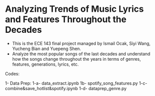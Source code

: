 # Analyzing Trends of Music Lyrics and Features Throughout the Decades

- This is the ECE 143 final project managed by Ismail Ocak, Siyi Wang, Yucheng Bian and Yuepeng Shen.
- Analyze the most popular songs of the last decades and understand how the songs change throughout the years in terms of genres, features, generations, lyrics, etc. 

Codes:

1- Data Prep:
  1-a- data_extract.ipynb
  1b- spotify_song_features.py 
  1-c- combine&save_hotlist&spotify.ipynb
  1-d- dataprep_genre.py
